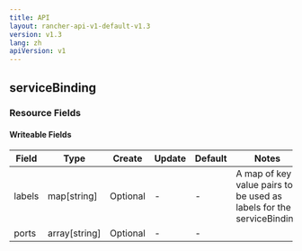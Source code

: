 ```yaml
---
title: API
layout: rancher-api-v1-default-v1.3
version: v1.3
lang: zh
apiVersion: v1
---
```


## serviceBinding



### Resource Fields

#### Writeable Fields

Field | Type | Create | Update | Default | Notes
---|---|---|---|---|---
labels | map[string] | Optional | - | - | A map of key value pairs to be used as labels for the serviceBinding
ports | array[string] | Optional | - | - | 



<br>
